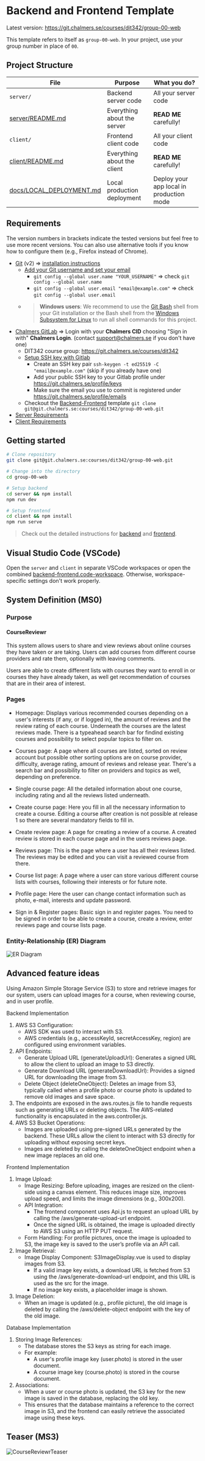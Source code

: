 # Backend and Frontend Template

Latest version: <https://git.chalmers.se/courses/dit342/group-00-web>

This template refers to itself as `group-00-web`. In your project, use your group number in place of `00`.

## Project Structure

| File                                              | Purpose                     | What you do?                             |
| ------------------------------------------------- | --------------------------- | ---------------------------------------- |
| `server/`                                       | Backend server code         | All your server code                     |
| [server/README.md](server/README.md)                 | Everything about the server | **READ ME** carefully!             |
| `client/`                                       | Frontend client code        | All your client code                     |
| [client/README.md](client/README.md)                 | Everything about the client | **READ ME** carefully!             |
| [docs/LOCAL_DEPLOYMENT.md](docs/LOCAL_DEPLOYMENT.md) | Local production deployment | Deploy your app local in production mode |

## Requirements

The version numbers in brackets indicate the tested versions but feel free to use more recent versions.
You can also use alternative tools if you know how to configure them (e.g., Firefox instead of Chrome).

* [Git](https://git-scm.com/) (v2) => [installation instructions](https://www.atlassian.com/git/tutorials/install-git)
  * [Add your Git username and set your email](https://docs.gitlab.com/ce/gitlab-basics/start-using-git.html#add-your-git-username-and-set-your-email)
    * `git config --global user.name "YOUR_USERNAME"` => check `git config --global user.name`
    * `git config --global user.email "email@example.com"` => check `git config --global user.email`
  * > **Windows users**: We recommend to use the [Git Bash](https://www.atlassian.com/git/tutorials/git-bash) shell from your Git installation or the Bash shell from the [Windows Subsystem for Linux](https://docs.microsoft.com/en-us/windows/wsl/install-win10) to run all shell commands for this project.
    >
* [Chalmers GitLab](https://git.chalmers.se/) => Login with your **Chalmers CID** choosing "Sign in with" **Chalmers Login**. (contact [support@chalmers.se](mailto:support@chalmers.se) if you don't have one)
  * DIT342 course group: <https://git.chalmers.se/courses/dit342>
  * [Setup SSH key with Gitlab](https://docs.gitlab.com/ee/ssh/)
    * Create an SSH key pair `ssh-keygen -t ed25519 -C "email@example.com"` (skip if you already have one)
    * Add your public SSH key to your Gitlab profile under <https://git.chalmers.se/profile/keys>
    * Make sure the email you use to commit is registered under <https://git.chalmers.se/profile/emails>
  * Checkout the [Backend-Frontend](https://git.chalmers.se/courses/dit342/group-00-web) template `git clone git@git.chalmers.se:courses/dit342/group-00-web.git`
* [Server Requirements](./server/README.md#Requirements)
* [Client Requirements](./client/README.md#Requirements)

## Getting started

```bash
# Clone repository
git clone git@git.chalmers.se:courses/dit342/group-00-web.git

# Change into the directory
cd group-00-web

# Setup backend
cd server && npm install
npm run dev

# Setup frontend
cd client && npm install
npm run serve
```

> Check out the detailed instructions for [backend](./server/README.md) and [frontend](./client/README.md).

## Visual Studio Code (VSCode)

Open the `server` and `client` in separate VSCode workspaces or open the combined [backend-frontend.code-workspace](./backend-frontend.code-workspace). Otherwise, workspace-specific settings don't work properly.

## System Definition (MS0)

### Purpose

#### CourseReviewr

This system allows users to share and view reviews about online courses they have taken or are taking. Users can add courses from different course providers and rate them, optionally with leaving comments.

Users are able to create different lists with courses they want to enroll in or courses they have already taken, as well get recommendation of courses that are in their area of interest.

### Pages

* Homepage: Displays various recommended courses depending on a user's interests (if any, or if logged in), the amount of reviews and the review rating of each course. Underneath the courses are the latest reviews made. There is a typeahead search bar for findind existing courses and possibility to select popular topics to filter on.

* Courses page: A page where all courses are listed, sorted on review account but possible other sorting options are on course provider, difficulty, average rating, amount of reviews and release year. There's a search bar and possibility to filter on providers and topics as well, depending on preference.

* Single course page: All the detailed information about one course, including rating and all the reviews listed underneath.

* Create course page: Here you fill in all the necessary information to create a course. Editing a course after creation is not possible at release 1 so there are several mandatory fields to fill in.

* Create review page: A page for creating a review of a course. A created review is stored in each course page and in the users reviews page.

* Reviews page: This is the page where a user has all their reviews listed. The reviews may be edited and you can visit a reviewed course from there.

* Course list page: A page where a user can store various different course lists with courses, following their interests or for future note.

* Profile page: Here the user can change contact information such as photo, e-mail, interests and update password.

* Sign in & Register pages: Basic sign in and register pages. You need to be signed in order to be able to create a course, create a review, enter reviews page and course lists page.

### Entity-Relationship (ER) Diagram

![ER Diagram](./images/OnlineCourseReviewer-ER.png)

## Advanced feature ideas

Using Amazon Simple Storage Service (S3) to store and retrieve images for our system, users can upload images for a course, when reviewing course, and in user profile.

Backend Implementation

1. AWS S3 Configuration:
   * AWS SDK was used to interact with S3.
   * AWS credentials (e.g., accessKeyId, secretAccessKey, region) are configured using environment variables.
2. API Endpoints:
   * Generate Upload URL (generateUploadUrl): Generates a signed URL to allow the client to upload an image to S3 directly.
   * Generate Download URL (generateDownloadUrl): Provides a signed URL for downloading the image from S3.
   * Delete Object (deleteOneObject): Deletes an image from S3, typically called when a profile photo or course photo is updated to remove old images and save space.
3. The endpoints are exposed in the aws.routes.js file to handle requests such as generating URLs or deleting objects. The AWS-related functionality is encapsulated in the aws.controller.js.
4. AWS S3 Bucket Operations:
   * Images are uploaded using pre-signed URLs generated by the backend. These URLs allow the client to interact with S3 directly for uploading without exposing secret keys.
   * Images are deleted by calling the deleteOneObject endpoint when a new image replaces an old one.

Frontend Implementation

1. Image Upload:
   * Image Resizing: Before uploading, images are resized on the client-side using a canvas element. This reduces image size, improves upload speed, and limits the image dimensions (e.g., 300x200).
   * API Integration:
     * The frontend component uses Api.js to request an upload URL by calling the /aws/generate-upload-url endpoint.
     * Once the signed URL is obtained, the image is uploaded directly to AWS S3 using an HTTP PUT request.
   * Form Handling: For profile pictures, once the image is uploaded to S3, the image key is saved to the user’s profile via an API call.
2. Image Retrieval:
   * Image Display Component: S3ImageDisplay.vue is used to display images from S3.
     * If a valid image key exists, a download URL is fetched from S3 using the /aws/generate-download-url endpoint, and this URL is used as the src for the image.
     * If no image key exists, a placeholder image is shown.
3. Image Deletion:
   * When an image is updated (e.g., profile picture), the old image is deleted by calling the /aws/delete-object endpoint with the key of the old image.

Database Implementation

1. Storing Image References:
   * The database stores the S3 keys as string for each image.
   * For example:
     * A user's profile image key (user.photo) is stored in the user document.
     * A course image key (course.photo) is stored in the course document.
2. Associations:
   * When a user or course photo is updated, the S3 key for the new image is saved in the database, replacing the old key.
   * This ensures that the database maintains a reference to the correct image in S3, and the frontend can easily retrieve the associated image using these keys.

## Teaser (MS3)
![CourseReviewrTeaser](./images/Teaser.png)